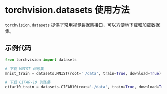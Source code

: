 # torchvision.datasets 使用方法

`torchvision.datasets` 提供了常用视觉数据集接口，可以方便地下载和加载数据集。

## 示例代码

```python
from torchvision import datasets

# 下载 MNIST 训练集
mnist_train = datasets.MNIST(root='./data', train=True, download=True)

# 下载 CIFAR-10 训练集
cifar10_train = datasets.CIFAR10(root='./data', train=True, download=True)
